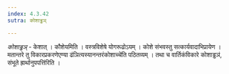 ```yaml
---
index: 4.3.42
sutra: कोशाड्ढञ्

---
```

_कोशाड्ढञ्_ - केशात् । कौशेयमिति । वस्त्रविशेषे योगरूढोऽयम् । कोशे संभवस्तु सत्कार्यवादाभिप्रायेण । मतान्तरे तु विकारप्रकरणेएण्या ढ॑ञित्यस्यानन्तरंकोशाच्चे॑ति पठितव्यम् । तथा च वार्तिकंविकारे कोशाड्ढञ॑, संभूते ह्रार्थानुपपत्ति॑रिति ।